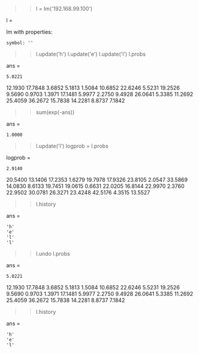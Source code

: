 >> l = lm('192.168.99.100')

l = 

  lm with properties:

    symbol: ''

>> l.update('h')
>> l.update('e')
>> l.update('l')
>> l.probs

ans =

    5.0221
   12.1930
   17.7848
    3.6852
    5.1813
    1.5084
   10.6852
   22.6246
    5.5231
   19.2526
    9.5690
    0.9703
    1.3971
   17.1481
    5.9977
    2.2750
    9.4928
   26.0641
    5.3385
   11.2692
   25.4059
   36.2672
   15.7838
   14.2281
    8.8737
    7.1842

>> sum(exp(-ans))

ans =

    1.0000

>> l.update('l')
>> logprob = l.probs

logprob =

    2.9140
   20.5400
   13.1406
   17.2353
    1.6279
   19.7978
   17.9326
   23.8105
    2.0547
   33.5869
   14.0830
    8.6133
   19.7451
   19.0615
    0.6631
   22.0205
   16.8144
   22.9970
    2.3760
   22.9502
   30.0781
   26.3271
   23.4248
   42.5176
    4.3515
   13.5527

>> l.history

ans = 

    'h'
    'e'
    'l'
    'l'

>> l.undo
>> l.probs

ans =

    5.0221
   12.1930
   17.7848
    3.6852
    5.1813
    1.5084
   10.6852
   22.6246
    5.5231
   19.2526
    9.5690
    0.9703
    1.3971
   17.1481
    5.9977
    2.2750
    9.4928
   26.0641
    5.3385
   11.2692
   25.4059
   36.2672
   15.7838
   14.2281
    8.8737
    7.1842

>> l.history

ans = 

    'h'
    'e'
    'l'
